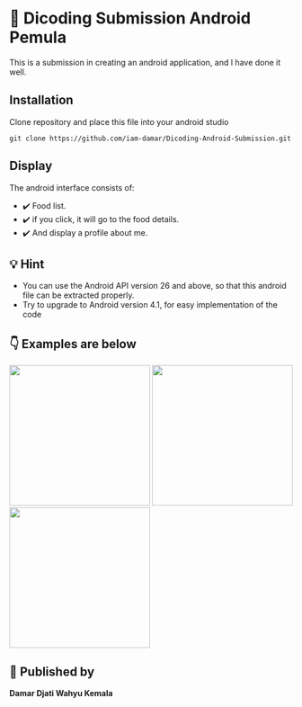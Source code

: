 # :round_pushpin: Dicoding Submission Android Pemula

This is a submission in creating an android application, and I have done it well.

## Installation

Clone repository and place this file into your android studio

```git clone https://github.com/iam-damar/Dicoding-Android-Submission.git```

## Display

The android interface consists of:
- :heavy_check_mark: Food list.
- :heavy_check_mark: if you click, it will go to the food details.
- :heavy_check_mark: And display a profile about me.

## :bulb: Hint

- You can use the Android API version 26 and above, so that this android file can be extracted properly.
- Try to upgrade to Android version 4.1, for easy implementation of the code

## :point_down: Examples are below

<p float="left">
<img src="https://user-images.githubusercontent.com/61747306/98645955-44ed3f00-2365-11eb-9019-198b08c58894.jpg" width="250" />
<img src="https://user-images.githubusercontent.com/61747306/98645967-46b70280-2365-11eb-9210-0ea0f3c0b788.jpg" width="250" />
<img src="https://user-images.githubusercontent.com/61747306/98645972-4880c600-2365-11eb-8d1c-0e387baf41e6.jpg" width="250" />
</p>

## :boy: Published by

**Damar Djati Wahyu Kemala**
